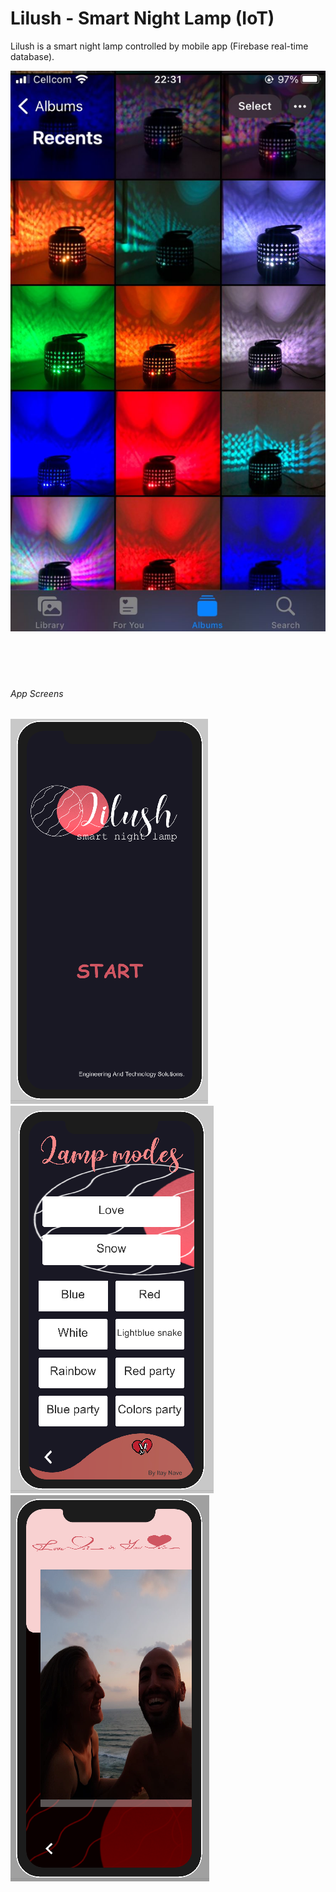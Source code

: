 # Lilush - Smart Night Lamp (IoT)
Lilush is a smart night lamp controlled by mobile app (Firebase real-time database).

![alt text](/github_images/Example.jpeg)

<p>
<br />
<br />
</p>

#
###### App Screens
  ![alt text](/github_images/StartUpPage.PNG)
  ![alt text](/github_images/LampModesPage.PNG)
  ![alt text](/github_images/SecretPage.PNG)
  
  
